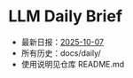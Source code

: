 # LLM Daily Brief

- 最新日报：[2025-10-07](./daily/2025-10-07.md)
- 所有历史：docs/daily/
- 使用说明见仓库 README.md

